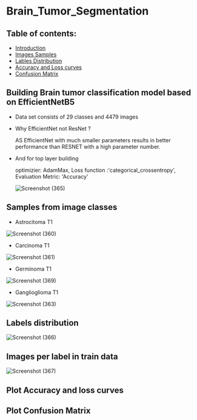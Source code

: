 # Brain_Tumor_Segmentation
## Table of contents:

- [Introduction](#building-brain-tumor-classification-model-based-on-efficientnetb5)
- [Images Samples](#samples-from-image-classes)
- [Lables Distribution](#labels-distribution)
- [Accuracy and Loss curves](#plot-accuracy-and-loss-curves)
- [Confusion Matrix](#plot-confusion-matrix)


## Building Brain tumor classification model based on EfficientNetB5
- Data set consists of 29 classes and 4479 images 
- Why EfficientNet not ResNet ?

  AS EfficientNet with much smaller parameters results in better performance than RESNET with a high parameter number.
- And for top layer building

  optimizier: AdamMax, Loss function :'categorical_crossentropy', Evaluation Metric: 'Accuracy' 
  
  ![Screenshot (365)](https://user-images.githubusercontent.com/85830264/230723564-77bd23f4-2fe8-4fdd-89f1-e538c7a563d1.png)

  


## Samples from image classes
- Astrocitoma T1

![Screenshot (360)](https://user-images.githubusercontent.com/85830264/230207529-0137a3e4-544a-452e-9d0c-d9d692475859.png)




- Carcinoma T1

![Screenshot (361)](https://user-images.githubusercontent.com/85830264/230207590-7c59e0c5-7057-41fc-8de9-54cd09307124.png)




- Germinoma T1

![Screenshot (369)](https://user-images.githubusercontent.com/85830264/230723285-b3379e2a-04ed-473b-8857-ca419fa10638.png)




- Ganglioglioma T1 

![Screenshot (363)](https://user-images.githubusercontent.com/85830264/230207787-c451c189-f672-479b-804c-5133cf94bfb9.png)





## Labels distribution
![Screenshot (366)](https://user-images.githubusercontent.com/85830264/230722613-51631f6a-f372-4f7f-88a3-dc9348226dcd.png)

## Images per label in train data
![Screenshot (367)](https://user-images.githubusercontent.com/85830264/230722803-35501f93-8ce3-49b0-891e-0d1eb4acd73d.png)


## Plot Accuracy and loss curves


## Plot Confusion Matrix

